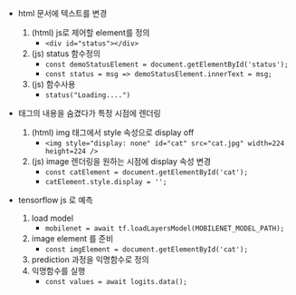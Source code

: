 
* html 문서에 텍스트를 변경
    1. (html) js로 제어할 element를 정의
        * ```<div id="status"></div>```
    2. (js) status 함수정의
        * ```const demoStatusElement = document.getElementById('status');```
        * ```const status = msg => demoStatusElement.innerText = msg;```
    3. (js) 함수사용
        * ```status("Loading....")```

* 태그의 내용을 숨겼다가 특정 시점에 렌더링
    1. (html) img 태그에서 style 속성으로 display off
        * ```<img style="display: none" id="cat" src="cat.jpg" width=224 height=224 />```
    2. (js) image 렌더링을 원하는 시점에 display 속성 변경
        * ```const catElement = document.getElementById('cat');```
        * ```catElement.style.display = '';```

* tensorflow js 로 예측
    1. load model
        * ```mobilenet = await tf.loadLayersModel(MOBILENET_MODEL_PATH);```
    2. image element 를 준비
        * ```const imgElement = document.getElementById('cat');```
    3. prediction 과정을 익명함수로 정의
    4. 익명함수를 실행
        * ```const values = await logits.data();```
